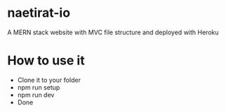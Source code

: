 # naetirat-io
A MERN stack website with MVC file structure and deployed with Heroku

# How to use it
 - Clone it to your folder
 - npm run setup
 - npm run dev
 - Done
